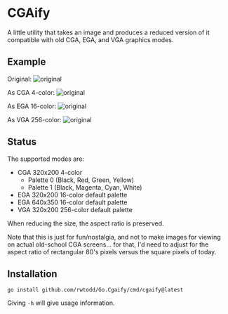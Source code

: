 # CGAify

A little utility that takes an image and produces a reduced
version of it compatible with old CGA, EGA, and VGA 
graphics modes.

## Example

Original: 
![original](example/example.jpg)

As CGA 4-color: 
![original](example/example.jpg_CGA1.gif)

As EGA 16-color: 
![original](example/example.jpg_EGA.gif)

As VGA 256-color: 
![original](example/example.jpg_VGA.gif)

## Status

The supported modes are:

  * CGA 320x200 4-color
    * Palette 0 (Black, Red, Green, Yellow)
    * Palette 1 (Black, Magenta, Cyan, White)
  * EGA 320x200 16-color default palette
  * EGA 640x350 16-color default palette
  * VGA 320x200 256-color default palette

When reducing the size, the aspect ratio is preserved.

Note that this is just for fun/nostalgia, and not to make images
for viewing on actual old-school CGA screens... for that, I'd need 
to adjust for the aspect ratio of rectangular 80's pixels versus the 
square pixels of today.

## Installation

    go install github.com/rwtodd/Go.Cgaify/cmd/cgaify@latest

Giving `-h` will give usage information.

